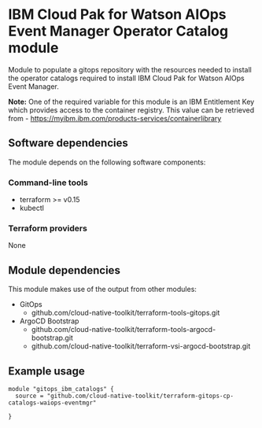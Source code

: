 # IBM Cloud Pak for Watson AIOps Event Manager Operator Catalog module

Module to populate a gitops repository with the resources needed to install the operator catalogs required to install IBM Cloud Pak for Watson AIOps Event Manager. 

**Note:** One of the required variable for this module is an IBM Entitlement Key which provides access to the container registry. This value can be retrieved from - https://myibm.ibm.com/products-services/containerlibrary

## Software dependencies

The module depends on the following software components:

### Command-line tools

- terraform >= v0.15
- kubectl

### Terraform providers

None

## Module dependencies

This module makes use of the output from other modules:

- GitOps 
    - github.com/cloud-native-toolkit/terraform-tools-gitops.git
- ArgoCD Bootstrap 
    - github.com/cloud-native-toolkit/terraform-tools-argocd-bootstrap.git
    - github.com/cloud-native-toolkit/terraform-vsi-argocd-bootstrap.git

## Example usage

```hcl-terraform
module "gitops_ibm_catalogs" {
  source = "github.com/cloud-native-toolkit/terraform-gitops-cp-catalogs-waiops-eventmgr"

}
```